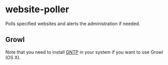# website-poller

Polls specified websites and alerts the administration if needed.

## Growl

Note that you need to install [GNTP](https://github.com/kfdm/gntp/) in your system if you want to use Growl (OS X).
